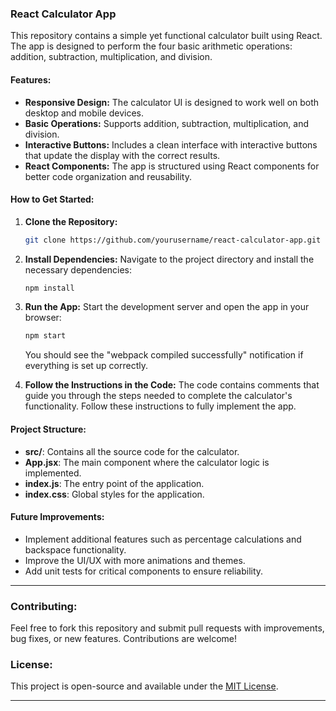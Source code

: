 ### React Calculator App

This repository contains a simple yet functional calculator built using React. The app is designed to perform the four basic arithmetic operations: addition, subtraction, multiplication, and division. 

#### Features:
- **Responsive Design:** The calculator UI is designed to work well on both desktop and mobile devices.
- **Basic Operations:** Supports addition, subtraction, multiplication, and division.
- **Interactive Buttons:** Includes a clean interface with interactive buttons that update the display with the correct results.
- **React Components:** The app is structured using React components for better code organization and reusability.

#### How to Get Started:
1. **Clone the Repository:**
   ```bash
   git clone https://github.com/yourusername/react-calculator-app.git
   ```
2. **Install Dependencies:**
   Navigate to the project directory and install the necessary dependencies:
   ```bash
   npm install
   ```
3. **Run the App:**
   Start the development server and open the app in your browser:
   ```bash
   npm start
   ```
   You should see the "webpack compiled successfully" notification if everything is set up correctly. 

4. **Follow the Instructions in the Code:**
   The code contains comments that guide you through the steps needed to complete the calculator's functionality. Follow these instructions to fully implement the app.

#### Project Structure:
- **src/**: Contains all the source code for the calculator.
- **App.jsx**: The main component where the calculator logic is implemented.
- **index.js**: The entry point of the application.
- **index.css**: Global styles for the application.

#### Future Improvements:
- Implement additional features such as percentage calculations and backspace functionality.
- Improve the UI/UX with more animations and themes.
- Add unit tests for critical components to ensure reliability.

---

### Contributing:
Feel free to fork this repository and submit pull requests with improvements, bug fixes, or new features. Contributions are welcome!

### License:
This project is open-source and available under the [MIT License](LICENSE).

---


